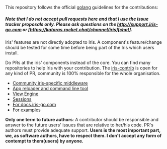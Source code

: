 This repository follows the official [golang](https://github.com/golang/go#contributing) guidelines for the contributions:

##### Note that I do not accept pull requests here and that I use the issue tracker proposals only. Please ask questions on the  http://support.iris-go.com or [https://kataras.rocket.chat/channel/iris][chat].

Iris' features are not directly adopted to Iris. A component's feature/change should be tested for some time before being part of the Iris which users install.

Do PRs at the iris' components instead of the core.
You can find many repositories to help Iris with your contribution. The [iris-contrib](https://github.com/iris-contrib) is open for any
kind of PR, community is 100% responsible for the whole organisation.

- [Community iris-specific middleware](https://github.com/iris-contrib/middleware/issues?utf8=%E2%9C%93&q=is%3Aopen+is%3Aissue)
- [App reloader and command line tool](https://github.com/kataras/rizla/issues?utf8=%E2%9C%93&q=is%3Aopen+is%3Aissue)
- [View Engine](https://github.com/kataras/go-template/issues?utf8=%E2%9C%93&q=is%3Aopen+is%3Aissue)
- [Sessions](https://github.com/kataras/go-sessions/issues?utf8=%E2%9C%93&q=is%3Aopen+is%3Aissue)
- [For docs.iris-go.com](https://github.com/iris-contrib/gitbook/issues?utf8=%E2%9C%93&q=is%3Aopen+is%3Aissue)
- [For examples](https://github.com/iris-contrib/examples/issues?utf8=%E2%9C%93&q=is%3Aopen+is%3Aissue)


 **Only one term to future authors**: A contributor should be responsible and answer to the future users' issues that are relative to her/his code. PR's authors must provide adequate support.
**Users is the most important part, we, as software authors, have to respect them. I don't accept any form of contempt to them(users) by anyone.**
